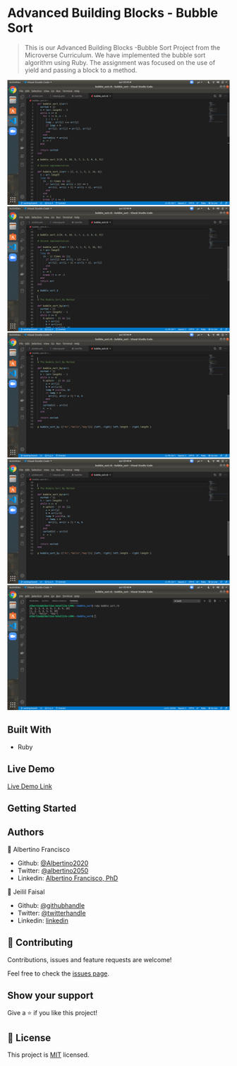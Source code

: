 # Advanced Building Blocks - Bubble Sort

> This is our Advanced Building Blocks -Bubble Sort Project from the Microverse Curriculum.  We have implemented the bubble sort algorithm using Ruby. The assignment was focused on the use of yield and passing a block to a method.

![screenshot](./images/1.png)
![screenshot](./images/2.png)
![screenshot](./images/3.png)
![screenshot](./images/3.png)
![screenshot](./images/4.png)
## Built With

- Ruby

## Live Demo

[Live Demo Link]()


## Getting Started



## Authors

👤 Albertino Francisco

- Github: [@Albertino2020](https://github.com/Albertino2020)
- Twitter: [@albertino2050](https://twitter.com/albertino2050)
- Linkedin: [Albertino Francisco, PhD](https://linkedin.com/in/boamorte)

👤 Jeilil Faisal

- Github: [@githubhandle](https://github.com/githubhandle)
- Twitter: [@twitterhandle](https://twitter.com/twitterhandle)
- Linkedin: [linkedin](https://linkedin.com/linkedinhandle)

## 🤝 Contributing

Contributions, issues and feature requests are welcome!

Feel free to check the [issues page](issues/).

## Show your support

Give a ⭐️ if you like this project!

## 📝 License

This project is [MIT](lic.url) licensed.
